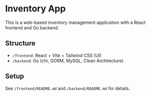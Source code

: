 # Inventory App

This is a web-based inventory management application with a React frontend and Go backend.

## Structure
- `/frontend`: React + Vite + Tailwind CSS (UI)
- `/backend`: Go (chi, GORM, MySQL, Clean Architecture)

## Setup
See `/frontend/README.md` and `/backend/README.md` for details.
